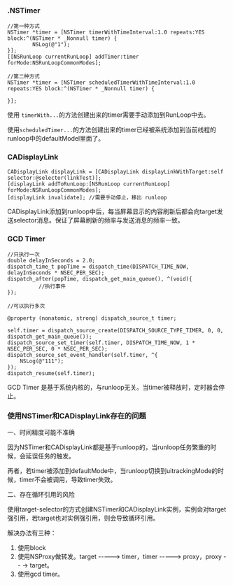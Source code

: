 ### .NSTimer

```objc
//第一种方式
NSTimer *timer = [NSTimer timerWithTimeInterval:1.0 repeats:YES block:^(NSTimer * _Nonnull timer) {
		NSLog(@"1");
}];
[[NSRunLoop currentRunLoop] addTimer:timer forMode:NSRunLoopCommonModes];

//第二种方式
NSTimer *timer = [NSTimer scheduledTimerWithTimeInterval:1.0 repeats:YES block:^(NSTimer * _Nonnull timer) {
        
}];
```

使用 `timerWith...`的方法创建出来的timer需要手动添加到RunLoop中去。

使用`scheduledTimer...`的方法创建出来的timer已经被系统添加到当前线程的runloop中的defaultModel里面了。

### CADisplayLink

```objc
CADisplayLink displayLink = [CADisplayLink displayLinkWithTarget:self selector:@selector(linkTest)];
[displayLink addToRunLoop:[NSRunLoop currentRunLoop] forMode:NSRunLoopCommonModes];
[displayLink invalidate]; //需要手动停止，移出 runloop
```

CADisplayLink添加到runloop中后，每当屏幕显示的内容刷新后都会向target发送selector消息。保证了屏幕刷新的频率与发送消息的频率一致。

### GCD Timer

```objc
//只执行一次
double delayInSeconds = 2.0;    
dispatch_time_t popTime = dispatch_time(DISPATCH_TIME_NOW, delayInSeconds * NSEC_PER_SEC);   
dispatch_after(popTime, dispatch_get_main_queue(), ^(void){ 
          //执行事件    
});
```

```objc
//可以执行多次

@property (nonatomic, strong) dispatch_source_t timer;

self.timer = dispatch_source_create(DISPATCH_SOURCE_TYPE_TIMER, 0, 0, dispatch_get_main_queue());
dispatch_source_set_timer(self.timer, DISPATCH_TIME_NOW, 1 * NSEC_PER_SEC, 0 * NSEC_PER_SEC);
dispatch_source_set_event_handler(self.timer, ^{
    NSLog(@"111");
});
dispatch_resume(self.timer);
```

GCD Timer 是基于系统内核的，与runloop无关。当timer被释放时，定时器会停止。

### 使用NSTimer和CADisplayLink存在的问题

一、时间精度可能不准确

因为NSTimer和CADisplayLink都是基于runloop的，当runloop任务繁重的时候，会延误任务的触发。

再者，若timer被添加到defaultMode中，当runloop切换到uitrackingMode的时候，timer不会被调用，导致timer失效。

二、存在循环引用的风险

使用target-selector的方式创建NSTimer和CADisplayLink实例，实例会对target强引用，若target也对实例强引用，则会导致循环引用。

解决办法有三种：

1. 使用block
2. 使用NSProxy做转发。target -----> timer，timer -----> proxy，proxy - - -> target。
3. 使用gcd timer。